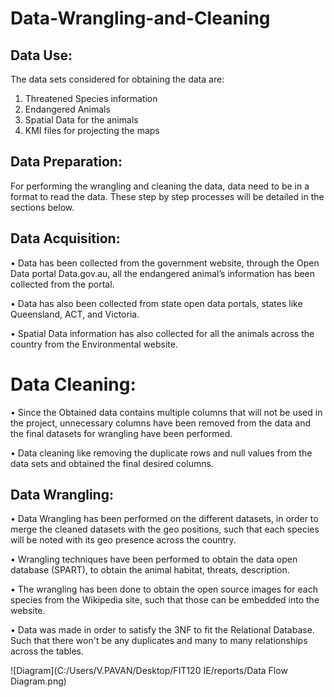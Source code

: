 # Data-Wrangling-and-Cleaning

## Data Use:

The data sets considered for obtaining the data are:

1. Threatened Species information
2. Endangered Animals
3. Spatial Data for the animals
4. KMI files for projecting the maps

## Data Preparation:

For performing the wrangling and cleaning the data, data need to be in a format to read the data.
These step by step processes will be detailed in the sections below.

## Data Acquisition:

• Data has been collected from the government website, through the Open Data portal
Data.gov.au, all the endangered animal’s information has been collected from the portal.

• Data has also been collected from state open data portals, states like Queensland, ACT, and
Victoria.

• Spatial Data information has also collected for all the animals across the country from the
Environmental website.

# Data Cleaning:

• Since the Obtained data contains multiple columns that will not be used in the project,
unnecessary columns have been removed from the data and the final datasets for
wrangling have been performed.

• Data cleaning like removing the duplicate rows and null values from the data sets and
obtained the final desired columns.

## Data Wrangling:

• Data Wrangling has been performed on the different datasets, in order to merge the cleaned
datasets with the geo positions, such that each species will be noted with its geo presence
across the country.

• Wrangling techniques have been performed to obtain the data open database (SPART), to
obtain the animal habitat, threats, description.

• The wrangling has been done to obtain the open source images for each species from the
Wikipedia site, such that those can be embedded into the website.

• Data was made in order to satisfy the 3NF to fit the Relational Database. Such that there
won't be any duplicates and many to many relationships across the tables.


![Diagram](C:/Users/V.PAVAN/Desktop/FIT120 IE/reports/Data Flow Diagram.png)

